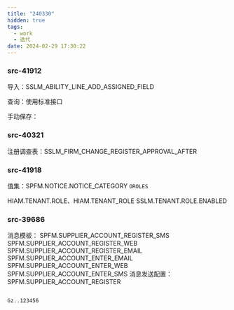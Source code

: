 ```yaml
---
title: "240330"
hidden: true
tags:
  - work
  - 迭代
date: 2024-02-29 17:30:22
---
```

### src-41912

导入：SSLM_ABILITY_LINE_ADD_ASSIGNED_FIELD

查询：使用标准接口

手动保存：



### src-40321


注册调查表：SSLM_FIRM_CHANGE_REGISTER_APPROVAL_AFTER


### src-41918

值集：SPFM.NOTICE.NOTICE_CATEGORY    `OROLES`

  
HIAM.TENANT.ROLE、HIAM.TENANT_ROLE
SSLM.TENANT.ROLE.ENABLED


### src-39686

消息模板：
	SPFM.SUPPLIER_ACCOUNT_REGISTER_SMS
	SPFM.SUPPLIER_ACCOUNT_REGISTER_WEB
	SPFM.SUPPLIER_ACCOUNT_REGISTER_EMAIL
	SPFM.SUPPLIER_ACCOUNT_ENTER_EMAIL
	SPFM.SUPPLIER_ACCOUNT_ENTER_WEB
	SPFM.SUPPLIER_ACCOUNT_ENTER_SMS
消息发送配置：
	SPFM.SUPPLIER_ACCOUNT_REGISTER

```

Gz..123456


```